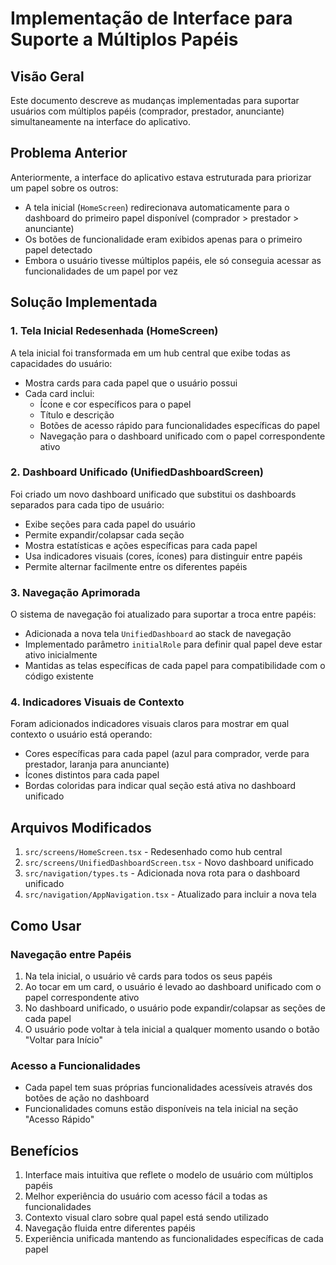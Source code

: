 # Implementação de Interface para Suporte a Múltiplos Papéis

## Visão Geral

Este documento descreve as mudanças implementadas para suportar usuários com múltiplos papéis (comprador, prestador, anunciante) simultaneamente na interface do aplicativo.

## Problema Anterior

Anteriormente, a interface do aplicativo estava estruturada para priorizar um papel sobre os outros:

- A tela inicial (`HomeScreen`) redirecionava automaticamente para o dashboard do primeiro papel disponível (comprador > prestador > anunciante)
- Os botões de funcionalidade eram exibidos apenas para o primeiro papel detectado
- Embora o usuário tivesse múltiplos papéis, ele só conseguia acessar as funcionalidades de um papel por vez

## Solução Implementada

### 1. Tela Inicial Redesenhada (HomeScreen)

A tela inicial foi transformada em um hub central que exibe todas as capacidades do usuário:

- Mostra cards para cada papel que o usuário possui
- Cada card inclui:
  - Ícone e cor específicos para o papel
  - Título e descrição
  - Botões de acesso rápido para funcionalidades específicas do papel
  - Navegação para o dashboard unificado com o papel correspondente ativo

### 2. Dashboard Unificado (UnifiedDashboardScreen)

Foi criado um novo dashboard unificado que substitui os dashboards separados para cada tipo de usuário:

- Exibe seções para cada papel do usuário
- Permite expandir/colapsar cada seção
- Mostra estatísticas e ações específicas para cada papel
- Usa indicadores visuais (cores, ícones) para distinguir entre papéis
- Permite alternar facilmente entre os diferentes papéis

### 3. Navegação Aprimorada

O sistema de navegação foi atualizado para suportar a troca entre papéis:

- Adicionada a nova tela `UnifiedDashboard` ao stack de navegação
- Implementado parâmetro `initialRole` para definir qual papel deve estar ativo inicialmente
- Mantidas as telas específicas de cada papel para compatibilidade com o código existente

### 4. Indicadores Visuais de Contexto

Foram adicionados indicadores visuais claros para mostrar em qual contexto o usuário está operando:

- Cores específicas para cada papel (azul para comprador, verde para prestador, laranja para anunciante)
- Ícones distintos para cada papel
- Bordas coloridas para indicar qual seção está ativa no dashboard unificado

## Arquivos Modificados

1. `src/screens/HomeScreen.tsx` - Redesenhado como hub central
2. `src/screens/UnifiedDashboardScreen.tsx` - Novo dashboard unificado
3. `src/navigation/types.ts` - Adicionada nova rota para o dashboard unificado
4. `src/navigation/AppNavigation.tsx` - Atualizado para incluir a nova tela

## Como Usar

### Navegação entre Papéis

1. Na tela inicial, o usuário vê cards para todos os seus papéis
2. Ao tocar em um card, o usuário é levado ao dashboard unificado com o papel correspondente ativo
3. No dashboard unificado, o usuário pode expandir/colapsar as seções de cada papel
4. O usuário pode voltar à tela inicial a qualquer momento usando o botão "Voltar para Início"

### Acesso a Funcionalidades

- Cada papel tem suas próprias funcionalidades acessíveis através dos botões de ação no dashboard
- Funcionalidades comuns estão disponíveis na tela inicial na seção "Acesso Rápido"

## Benefícios

1. Interface mais intuitiva que reflete o modelo de usuário com múltiplos papéis
2. Melhor experiência do usuário com acesso fácil a todas as funcionalidades
3. Contexto visual claro sobre qual papel está sendo utilizado
4. Navegação fluida entre diferentes papéis
5. Experiência unificada mantendo as funcionalidades específicas de cada papel